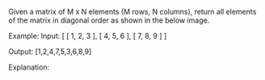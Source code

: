 Given a matrix of M x N elements (M rows, N columns), return all elements of the matrix in diagonal order as shown in the below image.

Example:
Input:
[
[ 1, 2, 3 ],
[ 4, 5, 6 ],
[ 7, 8, 9 ]
]

Output: [1,2,4,7,5,3,6,8,9]

Explanation:
